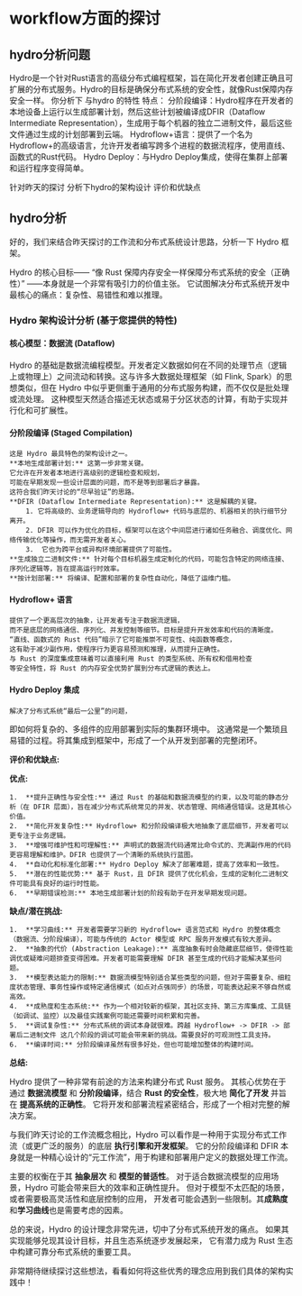 # workflow方面的探讨

## hydro分析问题

Hydro是一个针对Rust语言的高级分布式编程框架，旨在简化开发者创建正确且可扩展的分布式服务。Hydro的目标是确保分布式系统的安全性，就像Rust保障内存安全一样。
你分析下 与hydro 的特性
特点：
分阶段编译：Hydro程序在开发者的本地设备上运行以生成部署计划，然后这些计划被编译成DFIR（Dataflow Intermediate Representation），生成用于每个机器的独立二进制文件，最后这些文件通过生成的计划部署到云端。
Hydroflow+语言：提供了一个名为Hydroflow+的高级语言，允许开发者编写跨多个进程的数据流程序，使用直线、函数式的Rust代码。
Hydro Deploy：与Hydro Deploy集成，使得在集群上部署和运行程序变得简单。

针对昨天的探讨 分析下hydro的架构设计  评价和优缺点

## hydro分析

好的，我们来结合昨天探讨的工作流和分布式系统设计思路，分析一下 Hydro 框架。

Hydro 的核心目标——
“像 Rust 保障内存安全一样保障分布式系统的安全（正确性）”
——本身就是一个非常有吸引力的价值主张。
它试图解决分布式系统开发中最核心的痛点：复杂性、易错性和难以推理。

### Hydro 架构设计分析 (基于您提供的特性)

#### **核心模型：数据流 (Dataflow)**

  Hydro 的基础是数据流编程模型。开发者定义数据如何在不同的处理节点（逻辑上或物理上）之间流动和转换。这与许多大数据处理框架（如 Flink, Spark）的思想类似，但在 Hydro 中似乎更侧重于通用的分布式服务构建，而不仅仅是批处理或流处理。
  这种模型天然适合描述无状态或易于分区状态的计算，有助于实现并行化和可扩展性。

#### **分阶段编译 (Staged Compilation)**

    这是 Hydro 最具特色的架构设计之一。
    **本地生成部署计划:** 这第一步非常关键。
    它允许在开发者本地进行高级别的逻辑检查和规划，
    可能在早期发现一些设计层面的问题，而不是等到部署后才暴露。
    这符合我们昨天讨论的“尽早验证”的思路。
    **DFIR (Dataflow Intermediate Representation):** 这是解耦的关键。
        1. 它将高级的、业务逻辑导向的 Hydroflow+ 代码与底层的、机器相关的执行细节分离开。
        2. DFIR 可以作为优化的目标，框架可以在这个中间层进行诸如任务融合、调度优化、网络传输优化等操作，而无需开发者关心。
        3.  它也为跨平台或异构环境部署提供了可能性。
    **生成独立二进制文件:** 针对每个目标机器生成定制化的代码，可能包含特定的网络连接、序列化逻辑等，旨在提高运行时效率。
    **按计划部署:** 将编译、配置和部署的复杂性自动化，降低了运维门槛。

#### **Hydroflow+ 语言**

    提供了一个更高层次的抽象，让开发者专注于数据流逻辑，
    而不是底层的网络通信、序列化、并发控制等细节。目标是提升开发效率和代码的清晰度。
    “直线、函数式的 Rust 代码”暗示了它可能推崇不可变性、纯函数等概念，
    这有助于减少副作用，使程序行为更容易预测和推理，从而提升正确性。
    与 Rust 的深度集成意味着可以直接利用 Rust 的类型系统、所有权和借用检查
    等安全特性，将 Rust 的内存安全优势扩展到分布式逻辑的表达上。

#### **Hydro Deploy 集成**

    解决了分布式系统“最后一公里”的问题，
即如何将复杂的、多组件的应用部署到实际的集群环境中。
这通常是一个繁琐且易错的过程。将其集成到框架中，形成了一个从开发到部署的完整闭环。

**评价和优缺点:**

**优点:**

    1.  **提升正确性与安全性:** 通过 Rust 的基础和数据流模型的约束，以及可能的静态分析（在 DFIR 层面），旨在减少分布式系统常见的并发、状态管理、网络通信错误。这是其核心价值。
    2.  **简化开发复杂性:** Hydroflow+ 和分阶段编译极大地抽象了底层细节，开发者可以更专注于业务逻辑。
    3.  **增强可维护性和可理解性:** 声明式的数据流代码通常比命令式的、充满副作用的代码更容易理解和维护。DFIR 也提供了一个清晰的系统执行蓝图。
    4.  **自动化和标准化部署:** Hydro Deploy 解决了部署难题，提高了效率和一致性。
    5.  **潜在的性能优势:** 基于 Rust，且 DFIR 提供了优化机会，生成的定制化二进制文件可能具有良好的运行时性能。
    6.  **早期错误检测:** 本地生成部署计划的阶段有助于在开发早期发现问题。

**缺点/潜在挑战:**

    1.  **学习曲线:** 开发者需要学习新的 Hydroflow+ 语言范式和 Hydro 的整体概念（数据流、分阶段编译），可能与传统的 Actor 模型或 RPC 服务开发模式有较大差异。
    2.  **抽象的代价 (Abstraction Leakage):** 高度抽象有时会隐藏底层细节，使得性能调优或疑难问题排查变得困难。开发者可能需要理解 DFIR 甚至生成的代码才能解决某些问题。
    3.  **模型表达能力的限制:** 数据流模型特别适合某些类型的问题，但对于需要复杂、细粒度状态管理、事务性操作或特定通信模式（如点对点强同步）的场景，可能表达起来不够自然或高效。
    4.  **成熟度和生态系统:** 作为一个相对较新的框架，其社区支持、第三方库集成、工具链（如调试、监控）以及最佳实践案例可能还需要时间积累和完善。
    5.  **调试复杂性:** 分布式系统的调试本身就很难。跨越 Hydroflow+ -> DFIR -> 部署后二进制文件 这几个阶段的调试可能会带来新的挑战。需要良好的可观测性工具支持。
    6.  **编译时间:** 分阶段编译虽然有很多好处，但也可能增加整体的构建时间。

**总结:**

Hydro 提供了一种非常有前途的方法来构建分布式 Rust 服务。
其核心优势在于通过 **数据流模型** 和 **分阶段编译**，结合 **Rust 的安全性**，极大地 **简化了开发** 并旨在 **提高系统的正确性**。
它将开发和部署流程紧密结合，形成了一个相对完整的解决方案。

与我们昨天讨论的工作流概念相比，Hydro 可以看作是一种用于实现分布式工作流（或更广泛的服务）的底层 **执行引擎和开发框架**。
它的分阶段编译和 DFIR 本身就是一种精心设计的“元工作流”，用于构建和部署用户定义的数据处理工作流。

主要的权衡在于其 **抽象层次** 和 **模型的普适性**。
对于适合数据流模型的应用场景，Hydro 可能会带来巨大的效率和正确性提升。
但对于模型不太匹配的场景，或者需要极高灵活性和底层控制的应用，
开发者可能会遇到一些限制。其**成熟度**和**学习曲线**也是需要考虑的因素。

总的来说，Hydro 的设计理念非常先进，切中了分布式系统开发的痛点。
如果其实现能够兑现其设计目标，并且生态系统逐步发展起来，
它有潜力成为 Rust 生态中构建可靠分布式系统的重要工具。

非常期待继续探讨这些想法，看看如何将这些优秀的理念应用到我们具体的架构实践中！
